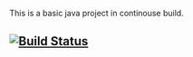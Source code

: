 This is a basic java project in continouse build.

## [![Build Status](https://travis-ci.org/anbestephen/maven_ci.svg)](https://travis-ci.org/anbestephen/maven_ci)
